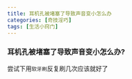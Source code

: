```yaml
---
title: 耳机孔被堵塞了导致声音变小怎么办
categories: [奇技淫巧]
tags: [生活小窍门]
---
```


### 耳机孔被堵塞了导致声音变小怎么办?

尝试下用`软牙刷`反复刷几次应该就好了
